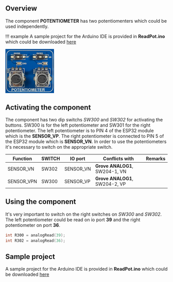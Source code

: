 ## Overview

The component **POTENTIOMETER** has two potentiomenters which could be used independently.

!!! example
    A sample project for the Arduino IDE is provided in **ReadPot.ino** which could be downloaded [here](../../source/esp32/ReadPot/ReadPot.ino)

<img src="/images/esp32/block_potentiometer.png"  width="30%">

## Activating the component
The component has two dip switchs *SW300* and *SW302* for activating the buttons. SW300 is for the left potentiometer and SW301 for the right potentiometer. The left potentiometer is to PIN 4 of the ESP32 module which is the **SENSOR_VP**. The right potentiometer is connected to PIN 5 of the ESP32 module which is **SENSOR_VN**. In order to use the potentiometers it's necessary to switch on the appropriate switch.

Function|SWITCH|IO port|Conflicts with|Remarks|
|------------------|----------|----------|----------|----------|
|SENSOR_VN|SW302|SENSOR_VN|**Grove ANALOG1**, SW204-1, VN
|SENSOR_VPN|SW300|SENSOR_VP|**Grove ANALOG1**, SW204-2, VP

## Using the component

It's very important to switch on the right switches on *SW300* and *SW302*. The left potentiometer could be read on io port **39** and the right potentiometer on port **36**.

```c
int R300 = analogRead(39);
int R302 = analogRead(36);
```

## Sample project

A sample project for the Arduino IDE is provided in **ReadPot.ino** which could be downloaded [here](../../source/esp32/ReadPot/ReadPot.ino)

